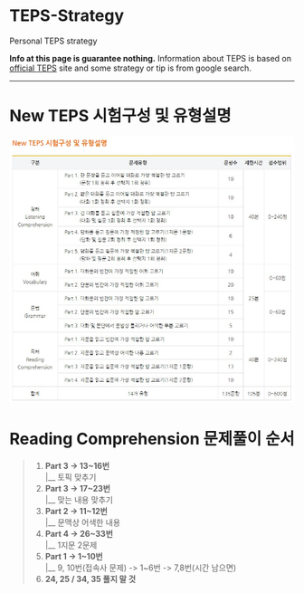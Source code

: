# TEPS-Strategy
Personal TEPS strategy

**Info at this page is guarantee nothing.** Information about TEPS is based on [official TEPS](https://www.teps.or.kr/) site and some strategy or tip is from google search.

---

# New TEPS 시험구성 및 유형설명

<img src="/images/문제유형.jpg"/><br/>

# Reading Comprehension 문제풀이 순서

> 1. **Part 3 -> 13~16번**<br/>
>   |__ 토픽 맞추기
> 2. **Part 3 -> 17~23번**<br/>
>   |__ 맞는 내용 맞추기
> 3. **Part 2 -> 11~12번**<br/>
>   |__ 문맥상 어색한 내용
> 4. **Part 4 -> 26~33번**<br/>
>   |__ 1지문 2문제
> 5. **Part 1 -> 1~10번**<br/>
>   |__ 9, 10번(접속사 문제) -> 1~6번 -> 7,8번(시간 남으면)
> 6. **24, 25 / 34, 35 풀지 말 것**
